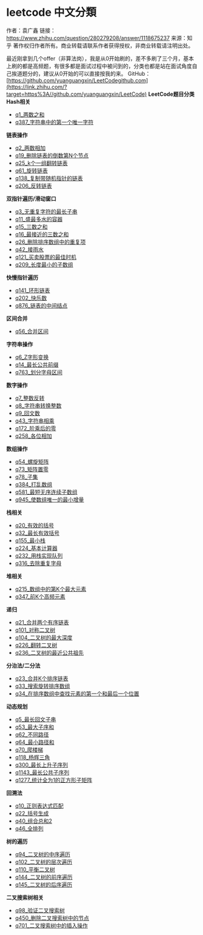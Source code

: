 # leetcode 中文分類

作者：袁广鑫
链接：https://www.zhihu.com/question/280279208/answer/1118675237
来源：知乎
著作权归作者所有。商业转载请联系作者获得授权，非商业转载请注明出处。

最近刚拿到几个offer（非算法岗），我是从0开始刷的，差不多刷了三个月，基本上刷的都是高频题，有很多都是面试过程中被问到的，分类也都是站在面试角度自己挨道题分的，建议从0开始的可以直接按我的来。
GitHub：
[https://github.com/yuanguangxin/LeetCodegithub.com](https://link.zhihu.com/?target=https%3A//github.com/yuanguangxin/LeetCode)
**LeetCode题目分类**
**Hash相关**

* [q1_两数之和](https://link.zhihu.com/?target=https%3A//github.com/yuanguangxin/LeetCode/tree/master/src/hash%25E7%259B%25B8%25E5%2585%25B3/q1_%25E4%25B8%25A4%25E6%2595%25B0%25E4%25B9%258B%25E5%2592%258C)
* [q387_字符串中的第一个唯一字符](https://link.zhihu.com/?target=https%3A//github.com/yuanguangxin/LeetCode/tree/master/src/hash%25E7%259B%25B8%25E5%2585%25B3/q387_%25E5%25AD%2597%25E7%25AC%25A6%25E4%25B8%25B2%25E4%25B8%25AD%25E7%259A%2584%25E7%25AC%25AC%25E4%25B8%2580%25E4%25B8%25AA%25E5%2594%25AF%25E4%25B8%2580%25E5%25AD%2597%25E7%25AC%25A6)

**链表操作**

* [q2_两数相加](https://link.zhihu.com/?target=https%3A//github.com/yuanguangxin/LeetCode/tree/master/src/%25E9%2593%25BE%25E8%25A1%25A8%25E6%2593%258D%25E4%25BD%259C/q2_%25E4%25B8%25A4%25E6%2595%25B0%25E7%259B%25B8%25E5%258A%25A0)
* [q19_删除链表的倒数第N个节点](https://link.zhihu.com/?target=https%3A//github.com/yuanguangxin/LeetCode/tree/master/src/%25E9%2593%25BE%25E8%25A1%25A8%25E6%2593%258D%25E4%25BD%259C/q19_%25E5%2588%25A0%25E9%2599%25A4%25E9%2593%25BE%25E8%25A1%25A8%25E7%259A%2584%25E5%2580%2592%25E6%2595%25B0%25E7%25AC%25ACN%25E4%25B8%25AA%25E8%258A%2582%25E7%2582%25B9)
* [q25_k个一组翻转链表](https://link.zhihu.com/?target=https%3A//github.com/yuanguangxin/LeetCode/tree/master/src/%25E9%2593%25BE%25E8%25A1%25A8%25E6%2593%258D%25E4%25BD%259C/q25_k%25E4%25B8%25AA%25E4%25B8%2580%25E7%25BB%2584%25E7%25BF%25BB%25E8%25BD%25AC%25E9%2593%25BE%25E8%25A1%25A8)
* [q61_旋转链表](https://link.zhihu.com/?target=https%3A//github.com/yuanguangxin/LeetCode/tree/master/src/%25E9%2593%25BE%25E8%25A1%25A8%25E6%2593%258D%25E4%25BD%259C/q61_%25E6%2597%258B%25E8%25BD%25AC%25E9%2593%25BE%25E8%25A1%25A8)
* [q138_复制带随机指针的链表](https://link.zhihu.com/?target=https%3A//github.com/yuanguangxin/LeetCode/tree/master/src/%25E9%2593%25BE%25E8%25A1%25A8%25E6%2593%258D%25E4%25BD%259C/q138_%25E5%25A4%258D%25E5%2588%25B6%25E5%25B8%25A6%25E9%259A%258F%25E6%259C%25BA%25E6%258C%2587%25E9%2592%2588%25E7%259A%2584%25E9%2593%25BE%25E8%25A1%25A8)
* [q206_反转链表](https://link.zhihu.com/?target=https%3A//github.com/yuanguangxin/LeetCode/tree/master/src/%25E9%2593%25BE%25E8%25A1%25A8%25E6%2593%258D%25E4%25BD%259C/q206_%25E5%258F%258D%25E8%25BD%25AC%25E9%2593%25BE%25E8%25A1%25A8)

**双指针遍历/滑动窗口**

* [q3_无重复字符的最长子串](https://link.zhihu.com/?target=https%3A//github.com/yuanguangxin/LeetCode/tree/master/src/%25E5%258F%258C%25E6%258C%2587%25E9%2592%2588%25E9%2581%258D%25E5%258E%2586/q3_%25E6%2597%25A0%25E9%2587%258D%25E5%25A4%258D%25E5%25AD%2597%25E7%25AC%25A6%25E7%259A%2584%25E6%259C%2580%25E9%2595%25BF%25E5%25AD%2590%25E4%25B8%25B2)
* [q11_盛最多水的容器](https://link.zhihu.com/?target=https%3A//github.com/yuanguangxin/LeetCode/tree/master/src/%25E5%258F%258C%25E6%258C%2587%25E9%2592%2588%25E9%2581%258D%25E5%258E%2586/q11_%25E7%259B%259B%25E6%259C%2580%25E5%25A4%259A%25E6%25B0%25B4%25E7%259A%2584%25E5%25AE%25B9%25E5%2599%25A8)
* [q15_三数之和](https://link.zhihu.com/?target=https%3A//github.com/yuanguangxin/LeetCode/tree/master/src/%25E5%258F%258C%25E6%258C%2587%25E9%2592%2588%25E9%2581%258D%25E5%258E%2586/q15_%25E4%25B8%2589%25E6%2595%25B0%25E4%25B9%258B%25E5%2592%258C)
* [q16_最接近的三数之和](https://link.zhihu.com/?target=https%3A//github.com/yuanguangxin/LeetCode/tree/master/src/%25E5%258F%258C%25E6%258C%2587%25E9%2592%2588%25E9%2581%258D%25E5%258E%2586/q16_%25E6%259C%2580%25E6%258E%25A5%25E8%25BF%2591%25E7%259A%2584%25E4%25B8%2589%25E6%2595%25B0%25E4%25B9%258B%25E5%2592%258C)
* [q26_删除排序数组中的重复项](https://link.zhihu.com/?target=https%3A//github.com/yuanguangxin/LeetCode/tree/master/src/%25E5%258F%258C%25E6%258C%2587%25E9%2592%2588%25E9%2581%258D%25E5%258E%2586/q26_%25E5%2588%25A0%25E9%2599%25A4%25E6%258E%2592%25E5%25BA%258F%25E6%2595%25B0%25E7%25BB%2584%25E4%25B8%25AD%25E7%259A%2584%25E9%2587%258D%25E5%25A4%258D%25E9%25A1%25B9)
* [q42_接雨水](https://link.zhihu.com/?target=https%3A//github.com/yuanguangxin/LeetCode/tree/master/src/%25E5%258F%258C%25E6%258C%2587%25E9%2592%2588%25E9%2581%258D%25E5%258E%2586/q42_%25E6%258E%25A5%25E9%259B%25A8%25E6%25B0%25B4)
* [q121_买卖股票的最佳时机](https://link.zhihu.com/?target=https%3A//github.com/yuanguangxin/LeetCode/tree/master/src/%25E5%258F%258C%25E6%258C%2587%25E9%2592%2588%25E9%2581%258D%25E5%258E%2586/q121_%25E4%25B9%25B0%25E5%258D%2596%25E8%2582%25A1%25E7%25A5%25A8%25E7%259A%2584%25E6%259C%2580%25E4%25BD%25B3%25E6%2597%25B6%25E6%259C%25BA)
* [q209_长度最小的子数组](https://link.zhihu.com/?target=https%3A//github.com/yuanguangxin/LeetCode/tree/master/src/%25E5%258F%258C%25E6%258C%2587%25E9%2592%2588%25E9%2581%258D%25E5%258E%2586/q209_%25E9%2595%25BF%25E5%25BA%25A6%25E6%259C%2580%25E5%25B0%258F%25E7%259A%2584%25E5%25AD%2590%25E6%2595%25B0%25E7%25BB%2584)

**快慢指针遍历**

* [q141_环形链表](https://link.zhihu.com/?target=https%3A//github.com/yuanguangxin/LeetCode/tree/master/src/%25E5%25BF%25AB%25E6%2585%25A2%25E6%258C%2587%25E9%2592%2588%25E9%2581%258D%25E5%258E%2586/q141_%25E7%258E%25AF%25E5%25BD%25A2%25E9%2593%25BE%25E8%25A1%25A8)
* [q202_快乐数](https://link.zhihu.com/?target=https%3A//github.com/yuanguangxin/LeetCode/tree/master/src/%25E5%25BF%25AB%25E6%2585%25A2%25E6%258C%2587%25E9%2592%2588%25E9%2581%258D%25E5%258E%2586/q202_%25E5%25BF%25AB%25E4%25B9%2590%25E6%2595%25B0)
* [q876_链表的中间结点](https://link.zhihu.com/?target=https%3A//github.com/yuanguangxin/LeetCode/tree/master/src/%25E5%25BF%25AB%25E6%2585%25A2%25E6%258C%2587%25E9%2592%2588%25E9%2581%258D%25E5%258E%2586/q876_%25E9%2593%25BE%25E8%25A1%25A8%25E7%259A%2584%25E4%25B8%25AD%25E9%2597%25B4%25E7%25BB%2593%25E7%2582%25B9)

**区间合并**

* [q56_合并区间](https://link.zhihu.com/?target=https%3A//github.com/yuanguangxin/LeetCode/tree/master/src/%25E5%258C%25BA%25E9%2597%25B4%25E5%2590%2588%25E5%25B9%25B6/q56_%25E5%2590%2588%25E5%25B9%25B6%25E5%258C%25BA%25E9%2597%25B4)

**字符串操作**

* [q6_Z字形变换](https://link.zhihu.com/?target=https%3A//github.com/yuanguangxin/LeetCode/tree/master/src/%25E5%25AD%2597%25E7%25AC%25A6%25E4%25B8%25B2%25E6%2593%258D%25E4%25BD%259C/q6_Z%25E5%25AD%2597%25E5%25BD%25A2%25E5%258F%2598%25E6%258D%25A2)
* [q14_最长公共前缀](https://link.zhihu.com/?target=https%3A//github.com/yuanguangxin/LeetCode/tree/master/src/%25E5%25AD%2597%25E7%25AC%25A6%25E4%25B8%25B2%25E6%2593%258D%25E4%25BD%259C/q14_%25E6%259C%2580%25E9%2595%25BF%25E5%2585%25AC%25E5%2585%25B1%25E5%2589%258D%25E7%25BC%2580)
* [q763_划分字母区间](https://link.zhihu.com/?target=https%3A//github.com/yuanguangxin/LeetCode/tree/master/src/%25E5%25AD%2597%25E7%25AC%25A6%25E4%25B8%25B2%25E6%2593%258D%25E4%25BD%259C/q763_%25E5%2588%2592%25E5%2588%2586%25E5%25AD%2597%25E6%25AF%258D%25E5%258C%25BA%25E9%2597%25B4)

**数字操作**

* [q7_整数反转](https://link.zhihu.com/?target=https%3A//github.com/yuanguangxin/LeetCode/tree/master/src/%25E6%2595%25B0%25E5%25AD%2597%25E6%2593%258D%25E4%25BD%259C/q7_%25E6%2595%25B4%25E6%2595%25B0%25E5%258F%258D%25E8%25BD%25AC)
* [q8_字符串转换整数](https://link.zhihu.com/?target=https%3A//github.com/yuanguangxin/LeetCode/tree/master/src/%25E6%2595%25B0%25E5%25AD%2597%25E6%2593%258D%25E4%25BD%259C/q8_%25E5%25AD%2597%25E7%25AC%25A6%25E4%25B8%25B2%25E8%25BD%25AC%25E6%258D%25A2%25E6%2595%25B4%25E6%2595%25B0)
* [q9_回文数](https://link.zhihu.com/?target=https%3A//github.com/yuanguangxin/LeetCode/tree/master/src/%25E6%2595%25B0%25E5%25AD%2597%25E6%2593%258D%25E4%25BD%259C/q9_%25E5%259B%259E%25E6%2596%2587%25E6%2595%25B0)
* [q43_字符串相乘](https://link.zhihu.com/?target=https%3A//github.com/yuanguangxin/LeetCode/tree/master/src/%25E6%2595%25B0%25E5%25AD%2597%25E6%2593%258D%25E4%25BD%259C/q43_%25E5%25AD%2597%25E7%25AC%25A6%25E4%25B8%25B2%25E7%259B%25B8%25E4%25B9%2598)
* [q172_阶乘后的零](https://link.zhihu.com/?target=https%3A//github.com/yuanguangxin/LeetCode/tree/master/src/%25E6%2595%25B0%25E5%25AD%2597%25E6%2593%258D%25E4%25BD%259C/q172_%25E9%2598%25B6%25E4%25B9%2598%25E5%2590%258E%25E7%259A%2584%25E9%259B%25B6)
* [q258_各位相加](https://link.zhihu.com/?target=https%3A//github.com/yuanguangxin/LeetCode/tree/master/src/%25E6%2595%25B0%25E5%25AD%2597%25E6%2593%258D%25E4%25BD%259C/q258_%25E5%2590%2584%25E4%25BD%258D%25E7%259B%25B8%25E5%258A%25A0)

**数组操作**

* [q54_螺旋矩阵](https://link.zhihu.com/?target=https%3A//github.com/yuanguangxin/LeetCode/tree/master/src/%25E6%2595%25B0%25E7%25BB%2584%25E6%2593%258D%25E4%25BD%259C/q54_%25E8%259E%25BA%25E6%2597%258B%25E7%259F%25A9%25E9%2598%25B5)
* [q73_矩阵置零](https://link.zhihu.com/?target=https%3A//github.com/yuanguangxin/LeetCode/tree/master/src/%25E6%2595%25B0%25E7%25BB%2584%25E6%2593%258D%25E4%25BD%259C/q73_%25E7%259F%25A9%25E9%2598%25B5%25E7%25BD%25AE%25E9%259B%25B6)
* [q78_子集](https://link.zhihu.com/?target=https%3A//github.com/yuanguangxin/LeetCode/tree/master/src/%25E6%2595%25B0%25E7%25BB%2584%25E6%2593%258D%25E4%25BD%259C/q78_%25E5%25AD%2590%25E9%259B%2586)
* [q384_打乱数组](https://link.zhihu.com/?target=https%3A//github.com/yuanguangxin/LeetCode/tree/master/src/%25E6%2595%25B0%25E7%25BB%2584%25E6%2593%258D%25E4%25BD%259C/q384_%25E6%2589%2593%25E4%25B9%25B1%25E6%2595%25B0%25E7%25BB%2584)
* [q581_最短无序连续子数组](https://link.zhihu.com/?target=https%3A//github.com/yuanguangxin/LeetCode/tree/master/src/%25E6%2595%25B0%25E7%25BB%2584%25E6%2593%258D%25E4%25BD%259C/q581_%25E6%259C%2580%25E7%259F%25AD%25E6%2597%25A0%25E5%25BA%258F%25E8%25BF%259E%25E7%25BB%25AD%25E5%25AD%2590%25E6%2595%25B0%25E7%25BB%2584)
* [q945_使数组唯一的最小增量](https://link.zhihu.com/?target=https%3A//github.com/yuanguangxin/LeetCode/tree/master/src/%25E6%2595%25B0%25E7%25BB%2584%25E6%2593%258D%25E4%25BD%259C/q945_%25E4%25BD%25BF%25E6%2595%25B0%25E7%25BB%2584%25E5%2594%25AF%25E4%25B8%2580%25E7%259A%2584%25E6%259C%2580%25E5%25B0%258F%25E5%25A2%259E%25E9%2587%258F)

**栈相关**

* [q20_有效的括号](https://link.zhihu.com/?target=https%3A//github.com/yuanguangxin/LeetCode/tree/master/src/%25E6%25A0%2588%25E7%259B%25B8%25E5%2585%25B3/q20_%25E6%259C%2589%25E6%2595%2588%25E7%259A%2584%25E6%258B%25AC%25E5%258F%25B7)
* [q32_最长有效括号](https://link.zhihu.com/?target=https%3A//github.com/yuanguangxin/LeetCode/tree/master/src/%25E6%25A0%2588%25E7%259B%25B8%25E5%2585%25B3/q32_%25E6%259C%2580%25E9%2595%25BF%25E6%259C%2589%25E6%2595%2588%25E6%258B%25AC%25E5%258F%25B7)
* [q155_最小栈](https://link.zhihu.com/?target=https%3A//github.com/yuanguangxin/LeetCode/tree/master/src/%25E6%25A0%2588%25E7%259B%25B8%25E5%2585%25B3/q155_%25E6%259C%2580%25E5%25B0%258F%25E6%25A0%2588)
* [q224_基本计算器](https://link.zhihu.com/?target=https%3A//github.com/yuanguangxin/LeetCode/tree/master/src/%25E6%25A0%2588%25E7%259B%25B8%25E5%2585%25B3/q224_%25E5%259F%25BA%25E6%259C%25AC%25E8%25AE%25A1%25E7%25AE%2597%25E5%2599%25A8)
* [q232_用栈实现队列](https://link.zhihu.com/?target=https%3A//github.com/yuanguangxin/LeetCode/tree/master/src/%25E6%25A0%2588%25E7%259B%25B8%25E5%2585%25B3/q232_%25E7%2594%25A8%25E6%25A0%2588%25E5%25AE%259E%25E7%258E%25B0%25E9%2598%259F%25E5%2588%2597)
* [q316_去除重复字母](https://link.zhihu.com/?target=https%3A//github.com/yuanguangxin/LeetCode/tree/master/src/%25E6%25A0%2588%25E7%259B%25B8%25E5%2585%25B3/q316_%25E5%258E%25BB%25E9%2599%25A4%25E9%2587%258D%25E5%25A4%258D%25E5%25AD%2597%25E6%25AF%258D)

**堆相关**

* [q215_数组中的第K个最大元素](https://link.zhihu.com/?target=https%3A//github.com/yuanguangxin/LeetCode/tree/master/src/%25E5%25A0%2586%25E7%259B%25B8%25E5%2585%25B3/q215_%25E6%2595%25B0%25E7%25BB%2584%25E4%25B8%25AD%25E7%259A%2584%25E7%25AC%25ACK%25E4%25B8%25AA%25E6%259C%2580%25E5%25A4%25A7%25E5%2585%2583%25E7%25B4%25A0)
* [q347_前K个高频元素](https://link.zhihu.com/?target=https%3A//github.com/yuanguangxin/LeetCode/tree/master/src/%25E5%25A0%2586%25E7%259B%25B8%25E5%2585%25B3/q347_%25E5%2589%258DK%25E4%25B8%25AA%25E9%25AB%2598%25E9%25A2%2591%25E5%2585%2583%25E7%25B4%25A0)

**递归**

* [q21_合并两个有序链表](https://link.zhihu.com/?target=https%3A//github.com/yuanguangxin/LeetCode/tree/master/src/%25E9%2580%2592%25E5%25BD%2592/q21_%25E5%2590%2588%25E5%25B9%25B6%25E4%25B8%25A4%25E4%25B8%25AA%25E6%259C%2589%25E5%25BA%258F%25E9%2593%25BE%25E8%25A1%25A8)
* [q101_对称二叉树](https://link.zhihu.com/?target=https%3A//github.com/yuanguangxin/LeetCode/tree/master/src/%25E9%2580%2592%25E5%25BD%2592/q101_%25E5%25AF%25B9%25E7%25A7%25B0%25E4%25BA%258C%25E5%258F%2589%25E6%25A0%2591)
* [q104_二叉树的最大深度](https://link.zhihu.com/?target=https%3A//github.com/yuanguangxin/LeetCode/tree/master/src/%25E9%2580%2592%25E5%25BD%2592/q104_%25E4%25BA%258C%25E5%258F%2589%25E6%25A0%2591%25E7%259A%2584%25E6%259C%2580%25E5%25A4%25A7%25E6%25B7%25B1%25E5%25BA%25A6)
* [q226_翻转二叉树](https://link.zhihu.com/?target=https%3A//github.com/yuanguangxin/LeetCode/tree/master/src/%25E9%2580%2592%25E5%25BD%2592/q226_%25E7%25BF%25BB%25E8%25BD%25AC%25E4%25BA%258C%25E5%258F%2589%25E6%25A0%2591)
* [q236_二叉树的最近公共祖先](https://link.zhihu.com/?target=https%3A//github.com/yuanguangxin/LeetCode/tree/master/src/%25E9%2580%2592%25E5%25BD%2592/q236_%25E4%25BA%258C%25E5%258F%2589%25E6%25A0%2591%25E7%259A%2584%25E6%259C%2580%25E8%25BF%2591%25E5%2585%25AC%25E5%2585%25B1%25E7%25A5%2596%25E5%2585%2588)

**分治法/二分法**

* [q23_合并K个排序链表](https://link.zhihu.com/?target=https%3A//github.com/yuanguangxin/LeetCode/tree/master/src/%25E5%2588%2586%25E6%25B2%25BB%25E6%25B3%2595/q23_%25E5%2590%2588%25E5%25B9%25B6K%25E4%25B8%25AA%25E6%258E%2592%25E5%25BA%258F%25E9%2593%25BE%25E8%25A1%25A8)
* [q33_搜索旋转排序数组](https://link.zhihu.com/?target=https%3A//github.com/yuanguangxin/LeetCode/tree/master/src/%25E5%2588%2586%25E6%25B2%25BB%25E6%25B3%2595/q33_%25E6%2590%259C%25E7%25B4%25A2%25E6%2597%258B%25E8%25BD%25AC%25E6%258E%2592%25E5%25BA%258F%25E6%2595%25B0%25E7%25BB%2584)
* [q34_在排序数组中查找元素的第一个和最后一个位置](https://link.zhihu.com/?target=https%3A//github.com/yuanguangxin/LeetCode/tree/master/src/%25E5%2588%2586%25E6%25B2%25BB%25E6%25B3%2595/q34_%25E5%259C%25A8%25E6%258E%2592%25E5%25BA%258F%25E6%2595%25B0%25E7%25BB%2584%25E4%25B8%25AD%25E6%259F%25A5%25E6%2589%25BE%25E5%2585%2583%25E7%25B4%25A0%25E7%259A%2584%25E7%25AC%25AC%25E4%25B8%2580%25E4%25B8%25AA%25E5%2592%258C%25E6%259C%2580%25E5%2590%258E%25E4%25B8%2580%25E4%25B8%25AA%25E4%25BD%258D%25E7%25BD%25AE)

**动态规划**

* [q5_最长回文子串](https://link.zhihu.com/?target=https%3A//github.com/yuanguangxin/LeetCode/tree/master/src/%25E5%258A%25A8%25E6%2580%2581%25E8%25A7%2584%25E5%2588%2592/q5_%25E6%259C%2580%25E9%2595%25BF%25E5%259B%259E%25E6%2596%2587%25E5%25AD%2590%25E4%25B8%25B2)
* [q53_最大子序和](https://link.zhihu.com/?target=https%3A//github.com/yuanguangxin/LeetCode/tree/master/src/%25E5%258A%25A8%25E6%2580%2581%25E8%25A7%2584%25E5%2588%2592/q53_%25E6%259C%2580%25E5%25A4%25A7%25E5%25AD%2590%25E5%25BA%258F%25E5%2592%258C)
* [q62_不同路径](https://link.zhihu.com/?target=https%3A//github.com/yuanguangxin/LeetCode/tree/master/src/%25E5%258A%25A8%25E6%2580%2581%25E8%25A7%2584%25E5%2588%2592/q62_%25E4%25B8%258D%25E5%2590%258C%25E8%25B7%25AF%25E5%25BE%2584)
* [q64_最小路径和](https://link.zhihu.com/?target=https%3A//github.com/yuanguangxin/LeetCode/tree/master/src/%25E5%258A%25A8%25E6%2580%2581%25E8%25A7%2584%25E5%2588%2592/q64_%25E6%259C%2580%25E5%25B0%258F%25E8%25B7%25AF%25E5%25BE%2584%25E5%2592%258C)
* [q70_爬楼梯](https://link.zhihu.com/?target=https%3A//github.com/yuanguangxin/LeetCode/tree/master/src/%25E5%258A%25A8%25E6%2580%2581%25E8%25A7%2584%25E5%2588%2592/q70_%25E7%2588%25AC%25E6%25A5%25BC%25E6%25A2%25AF)
* [q118_杨辉三角](https://link.zhihu.com/?target=https%3A//github.com/yuanguangxin/LeetCode/tree/master/src/%25E5%258A%25A8%25E6%2580%2581%25E8%25A7%2584%25E5%2588%2592/q118_%25E6%259D%25A8%25E8%25BE%2589%25E4%25B8%2589%25E8%25A7%2592)
* [q300_最长上升子序列](https://link.zhihu.com/?target=https%3A//github.com/yuanguangxin/LeetCode/tree/master/src/%25E5%258A%25A8%25E6%2580%2581%25E8%25A7%2584%25E5%2588%2592/q300_%25E6%259C%2580%25E9%2595%25BF%25E4%25B8%258A%25E5%258D%2587%25E5%25AD%2590%25E5%25BA%258F%25E5%2588%2597)
* [q1143_最长公共子序列](https://link.zhihu.com/?target=https%3A//github.com/yuanguangxin/LeetCode/tree/master/src/%25E5%258A%25A8%25E6%2580%2581%25E8%25A7%2584%25E5%2588%2592/q1143_%25E6%259C%2580%25E9%2595%25BF%25E5%2585%25AC%25E5%2585%25B1%25E5%25AD%2590%25E5%25BA%258F%25E5%2588%2597)
* [q1277_统计全为1的正方形子矩阵](https://link.zhihu.com/?target=https%3A//github.com/yuanguangxin/LeetCode/tree/master/src/%25E5%258A%25A8%25E6%2580%2581%25E8%25A7%2584%25E5%2588%2592/q1277_%25E7%25BB%259F%25E8%25AE%25A1%25E5%2585%25A8%25E4%25B8%25BA1%25E7%259A%2584%25E6%25AD%25A3%25E6%2596%25B9%25E5%25BD%25A2%25E5%25AD%2590%25E7%259F%25A9%25E9%2598%25B5)

**回溯法**

* [q10_正则表达式匹配](https://link.zhihu.com/?target=https%3A//github.com/yuanguangxin/LeetCode/tree/master/src/%25E5%259B%259E%25E6%25BA%25AF%25E6%25B3%2595/q10_%25E6%25AD%25A3%25E5%2588%2599%25E8%25A1%25A8%25E8%25BE%25BE%25E5%25BC%258F%25E5%258C%25B9%25E9%2585%258D)
* [q22_括号生成](https://link.zhihu.com/?target=https%3A//github.com/yuanguangxin/LeetCode/tree/master/src/%25E5%259B%259E%25E6%25BA%25AF%25E6%25B3%2595/q22_%25E6%258B%25AC%25E5%258F%25B7%25E7%2594%259F%25E6%2588%2590)
* [q40_组合总和2](https://link.zhihu.com/?target=https%3A//github.com/yuanguangxin/LeetCode/tree/master/src/%25E5%259B%259E%25E6%25BA%25AF%25E6%25B3%2595/q40_%25E7%25BB%2584%25E5%2590%2588%25E6%2580%25BB%25E5%2592%258C2)
* [q46_全排列](https://link.zhihu.com/?target=https%3A//github.com/yuanguangxin/LeetCode/tree/master/src/%25E5%259B%259E%25E6%25BA%25AF%25E6%25B3%2595/q46_%25E5%2585%25A8%25E6%258E%2592%25E5%2588%2597)

**树的遍历**

* [q94_二叉树的中序遍历](https://link.zhihu.com/?target=https%3A//github.com/yuanguangxin/LeetCode/tree/master/src/%25E6%25A0%2591%25E7%259A%2584%25E9%2581%258D%25E5%258E%2586/q94_%25E4%25BA%258C%25E5%258F%2589%25E6%25A0%2591%25E7%259A%2584%25E4%25B8%25AD%25E5%25BA%258F%25E9%2581%258D%25E5%258E%2586)
* [q102_二叉树的层次遍历](https://link.zhihu.com/?target=https%3A//github.com/yuanguangxin/LeetCode/tree/master/src/%25E6%25A0%2591%25E7%259A%2584%25E9%2581%258D%25E5%258E%2586/q102_%25E4%25BA%258C%25E5%258F%2589%25E6%25A0%2591%25E7%259A%2584%25E5%25B1%2582%25E6%25AC%25A1%25E9%2581%258D%25E5%258E%2586)
* [q110_平衡二叉树](https://link.zhihu.com/?target=https%3A//github.com/yuanguangxin/LeetCode/tree/master/src/%25E6%25A0%2591%25E7%259A%2584%25E9%2581%258D%25E5%258E%2586/q110_%25E5%25B9%25B3%25E8%25A1%25A1%25E4%25BA%258C%25E5%258F%2589%25E6%25A0%2591)
* [q144_二叉树的前序遍历](https://link.zhihu.com/?target=https%3A//github.com/yuanguangxin/LeetCode/tree/master/src/%25E6%25A0%2591%25E7%259A%2584%25E9%2581%258D%25E5%258E%2586/q144_%25E4%25BA%258C%25E5%258F%2589%25E6%25A0%2591%25E7%259A%2584%25E5%2589%258D%25E5%25BA%258F%25E9%2581%258D%25E5%258E%2586)
* [q145_二叉树的后序遍历](https://link.zhihu.com/?target=https%3A//github.com/yuanguangxin/LeetCode/tree/master/src/%25E6%25A0%2591%25E7%259A%2584%25E9%2581%258D%25E5%258E%2586/q145_%25E4%25BA%258C%25E5%258F%2589%25E6%25A0%2591%25E7%259A%2584%25E5%2590%258E%25E5%25BA%258F%25E9%2581%258D%25E5%258E%2586)

**二叉搜索树相关**

* [q98_验证二叉搜索树](https://link.zhihu.com/?target=https%3A//github.com/yuanguangxin/LeetCode/tree/master/src/%25E4%25BA%258C%25E5%258F%2589%25E6%2590%259C%25E7%25B4%25A2%25E6%25A0%2591%25E7%259B%25B8%25E5%2585%25B3/q98_%25E9%25AA%258C%25E8%25AF%2581%25E4%25BA%258C%25E5%258F%2589%25E6%2590%259C%25E7%25B4%25A2%25E6%25A0%2591)
* [q450_删除二叉搜索树中的节点](https://link.zhihu.com/?target=https%3A//github.com/yuanguangxin/LeetCode/tree/master/src/%25E4%25BA%258C%25E5%258F%2589%25E6%2590%259C%25E7%25B4%25A2%25E6%25A0%2591%25E7%259B%25B8%25E5%2585%25B3/q450_%25E5%2588%25A0%25E9%2599%25A4%25E4%25BA%258C%25E5%258F%2589%25E6%2590%259C%25E7%25B4%25A2%25E6%25A0%2591%25E4%25B8%25AD%25E7%259A%2584%25E8%258A%2582%25E7%2582%25B9)
* [q701_二叉搜索树中的插入操作](https://link.zhihu.com/?target=https%3A//github.com/yuanguangxin/LeetCode/tree/master/src/%25E4%25BA%258C%25E5%258F%2589%25E6%2590%259C%25E7%25B4%25A2%25E6%25A0%2591%25E7%259B%25B8%25E5%2585%25B3/q701_%25E4%25BA%258C%25E5%258F%2589%25E6%2590%259C%25E7%25B4%25A2%25E6%25A0%2591%25E4%25B8%25AD%25E7%259A%2584%25E6%258F%2592%25E5%2585%25A5%25E6%2593%258D%25E4%25BD%259C)
